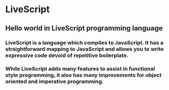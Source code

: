 # LiveScript
## Hello world in LiveScript programming language

### LiveScript is a language which compiles to JavaScript. It has a straightforward mapping to JavaScript and allows you to write expressive code devoid of repetitive boilerplate.

### While LiveScript adds many features to assist in functional style programming, it also has many improvements for object oriented and imperative programming. 